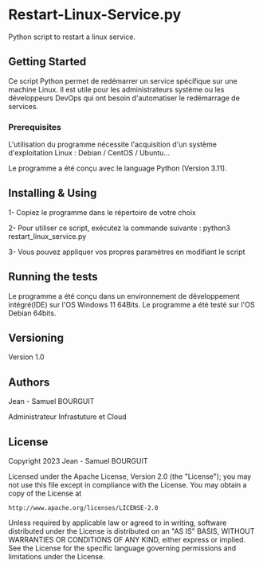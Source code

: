 # Restart-Linux-Service.py

Python script to restart a linux service.

## Getting Started

Ce script Python permet de redémarrer un service spécifique sur une machine Linux.
Il est utile pour les administrateurs système ou les développeurs DevOps qui ont besoin d'automatiser le redémarrage de services.

### Prerequisites

L'utilisation du programme nécessite l'acquisition d'un système d'exploitation Linux : Debian / CentOS / Ubuntu...

Le programme a été conçu avec le language Python (Version 3.11).

## Installing & Using

1- Copiez le programme dans le répertoire de votre choix

2- Pour utiliser ce script, exécutez la commande suivante : python3 restart_linux_service.py

3- Vous pouvez appliquer vos propres paramètres en modifiant le script

## Running the tests

Le programme a été conçu dans un environnement de développement intégré(IDE) sur l'OS Windows 11 64Bits.
Le programme a été testé sur l'OS Debian 64bits.

## Versioning

Version 1.0

## Authors

Jean - Samuel BOURGUIT 

Administrateur Infrastuture et Cloud

## License
Copyright 2023 Jean - Samuel BOURGUIT

Licensed under the Apache License, Version 2.0 (the "License");
you may not use this file except in compliance with the License.
You may obtain a copy of the License at

    http://www.apache.org/licenses/LICENSE-2.0

Unless required by applicable law or agreed to in writing, software
distributed under the License is distributed on an "AS IS" BASIS,
WITHOUT WARRANTIES OR CONDITIONS OF ANY KIND, either express or implied.
See the License for the specific language governing permissions and
limitations under the License.

